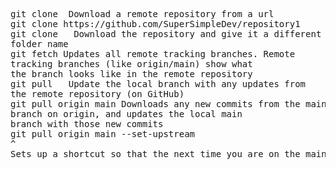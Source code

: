 <pre>git clone <url> Download a remote repository from a url
git clone https://github.com/SuperSimpleDev/repository1
git clone <url> <folder_name> Download the repository and give it a different
folder name
git fetch Updates all remote tracking branches. Remote
tracking branches (like origin/main) show what
the branch looks like in the remote repository
git pull <remote_name> <branch> Update the local branch with any updates from
the remote repository (on GitHub)
git pull origin main Downloads any new commits from the main
branch on origin, and updates the local main
branch with those new commits
git pull origin main --set-upstream
^
Sets up a shortcut so that the next time you are on the main branch and r
</pre>

